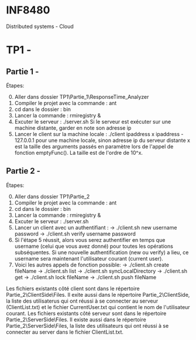# INF8480
Distributed systems - Cloud

# TP1 -
## Partie 1 -

Étapes:

0. Aller dans dossier TP1\Partie_1\ResponseTime_Analyzer
1. Compiler le projet avec la commande : ant
2. cd dans le dossier : bin
3. Lancer la commande : rmiregistry &
4. Excuter le serveur : ./server.sh
	Si le serveur est exécuter sur une machine distante, garder en note son adresse ip
5. Lancer le client sur la machine locale : ./client ipaddress x
	ipaddress - 127.0.0.1 pour une machine locale, sinon adresse ip du serveur distante
	x est la taille des arguments passés en paramètre lors de l'appel de fonction emptyFunc(). La taille est de l'ordre de 10^x.
	

## Partie 2 - 

Étapes:

0. Aller dans dossier TP1\Partie_2
1. Compiler le projet avec la commande : ant
2. cd dans le dossier : bin
3. Lancer la commande : rmiregistry &
4. Excuter le serveur : ./server.sh
5. Lancer un client avec un authentifiant :
	-> ./client.sh new username password
	-> ./client.sh verify username password
6. Si l'étape 5 réussit, alors vous serez authentifier en temps que username (celui que vous avez donné) pour toutes les opérations subséquentes. Si une nouvelle authentification (new ou verify) a lieu, ce username sera maintenant l'utilisateur courant (current user).
7. Voici les autres appels de fonction possible:
	-> ./client.sh create fileName
	-> ./client.sh list
	-> ./client.sh syncLocalDirectory
	-> ./client.sh get
	-> ./client.sh lock fileName
	-> ./client.sh push fileName
	
Les fichiers existants côté client sont dans le répertoire Partie_2\ClientSide\Files. Il exite aussi dans le répertoire Partie_2\ClientSide, la liste des utilisaterus qui ont réussi à se connecter au serveur (ClientList.txt) et le fichier CurrentUser.txt qui contient le nom de l'utilisateur courant.
Les fichiers existants côté serveur sont dans le répertoire Partie_2\ServerSide\Files. Il existe aussi dans le répertoire Partie_2\ServerSide\Files, la liste des utilisateurs qui ont réussi à se connecter au server dans le fichier ClientList.txt.
